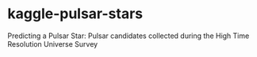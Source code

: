 # kaggle-pulsar-stars
Predicting a Pulsar Star: Pulsar candidates collected during the High Time Resolution Universe Survey
